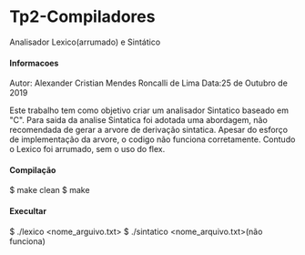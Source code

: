 # Tp2-Compiladores
Analisador Lexico(arrumado) e Sintático

####            Informacoes             ####

Autor: Alexander Cristian Mendes Roncalli de Lima
Data:25 de Outubro de 2019

Este trabalho tem como objetivo criar um analisador Sintatico baseado em "C".
Para saida da analise Sintatica foi adotada uma abordagem, não recomendada de gerar a arvore de derivação sintatica. Apesar do esforço de implementação da arvore, o codigo não funciona corretamente. Contudo o Lexico foi arrumado, sem o  uso do flex.

####            Compilação              ####

$ make clean
$ make


####             Execultar              ####

$ ./lexico <nome_arguivo.txt>
$ ./sintatico <nome_arquivo.txt>(não funciona)
